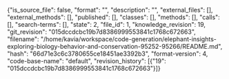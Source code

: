 {"is_source_file": false, "format": "", "description": "", "external_files": [], "external_methods": [], "published": [], "classes": [], "methods": [], "calls": [], "search-terms": [], "state": 2, "file_id": 1, "knowledge_revision": 19, "git_revision": "015dccdcbc19b7d8386999553841c1768c672663", "filename": "/home/kavia/workspace/code-generation/elephant-insights-exploring-biology-behavior-and-conservation-95252-95266/README.md", "hash": "66d71e3c6c3780655ce18451ae3392b3", "format-version": 4, "code-base-name": "default", "revision_history": [{"19": "015dccdcbc19b7d8386999553841c1768c672663"}]}